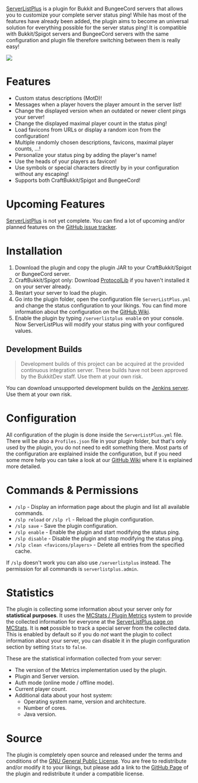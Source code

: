 [ServerListPlus](http://git.io/slp) is a plugin for Bukkit and BungeeCord servers that allows you to customize your complete server status ping! While has most of the features have already been added, the plugin aims to become an universal solution for everything possible for the server status ping! It is compatible with Bukkit/Spigot servers and BungeeCord servers with the same configuration and plugin file therefore switching between them is really easy!

![](http://i.imgur.com/fZUIq2U.png)


# Features
- Custom status descriptions (MotD)!
- Messages when a player hovers the player amount in the server list!
- Change the displayed version when an outdated or newer client pings your server!
- Change the displayed maximal player count in the status ping!
- Load favicons from URLs or display a random icon from the configuration!
- Multiple randomly chosen descriptions, favicons, maximal player counts, ...!
- Personalize your status ping by adding the player's name!
- Use the heads of your players as favicon!
- Use symbols or special characters directly by in your configuration without any escaping!
- Supports both CraftBukkit/Spigot and BungeeCord!

# Upcoming Features
[ServerListPlus](http://git.io/slp) is not yet complete. You can find a lot of upcoming and/or planned features on the [GitHub issue tracker](http://git.io/slp-issues).


# Installation
1.  Download the plugin and copy the plugin JAR to your CraftBukkit/Spigot or BungeeCord server.
2.  CraftBukkit/Spigot only: Download [ProtocolLib](http://dev.bukkit.org/bukkit-plugins/protocollib/) if you haven't installed it on your server already.
3.  Restart your server to load the plugin.
4.  Go into the plugin folder, open the configuration file `ServerListPlus.yml` and change the status configuration to your likings. You can find more information about the configuration on the [GitHub Wiki](http://git.io/slp-wiki).
5.  Enable the plugin by typing `/serverlistplus enable` on your console. Now ServerListPlus will modify your status ping with your configured values.

## Development Builds
> Development builds of this project can be acquired at the provided continuous integration server. 
  These builds have not been approved by the BukkitDev staff. Use them at your own risk.

You can download unsupported development builds on the [Jenkins server](http://ci.minecrell.net/job/ServerListPlus/). Use them at your own risk.

# Configuration
All configuration of the plugin is done inside the `ServerListPlus.yml` file. There will be also a `Profiles.json` file in your plugin folder, but that's only used by the plugin, you do not need to edit something there. Most parts of the configuration are explained inside the configuration, but if you need some more help you can take a look at our [GitHub Wiki](http://git.io/slp-wiki) where it is explained more detailed.

# Commands & Permissions
- `/slp` - Display an information page about the plugin and list all available commands.
- `/slp reload` or `/slp rl` - Reload the plugin configuration.
- `/slp save` - Save the plugin configuration.
- `/slp enable` - Enable the plugin and start modifying the status ping.
- `/slp disable` - Disable the plugin and stop modifying the status ping.
- `/slp clean <favicons/players>` - Delete all entries from the specified cache.

If `/slp` doesn't work you can also use `/serverlistplus` instead. The permission for all commands is `serverlistplus.admin`.

# Statistics
The plugin is collecting some information about your server only for **statistical purposes**. It uses the [MCStats / Plugin Metrics](http://mcstats.org/learn-more/) system to provide the collected information for everyone at the [ServerListPlus page on MCStats](http://mcstats.org/plugin/ServerListPlus). It is **not** possible to track a special server from the collected data. This is enabled by default so if you do *not* want the plugin to collect information about your server, you can disable it in the plugin configuration section by setting `Stats` to `false`.

These are the statistical information collected from your server:

- The version of the Metrics implementation used by the plugin.
- Plugin and Server version.
- Auth mode (online mode / offline mode).
- Current player count.
- Additional data about your host system:
    - Operating system name, version and architecture.
    - Number of cores.
    - Java version.

# Source
The plugin is completely open source and released under the terms and conditions of the [GNU General Public License](http://www.gnu.org/licenses/gpl-3.0). You are free to redistribute and/or modify it to your likings, but please add a link to the [GitHub Page](http://git.io/slp) of the plugin and redistribute it under a compatible license.

